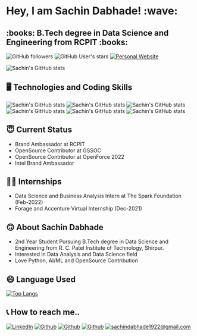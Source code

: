 <h1>Hey, I am Sachin Dabhade! :wave:</h1>
<h2>:books: B.Tech degree in Data Science and Engineering from RCPIT :books:</h2>

![GitHub followers](https://img.shields.io/github/followers/SachinDabhade?logo=Github&style=for-the-badge)
![GitHub User's stars](https://img.shields.io/github/stars/SachinDabhade?style=for-the-badge)
<a href="https://portfolio-sachin-dabhade.web.app/#">![Personal Website](https://img.shields.io/website?style=for-the-badge&up_color=blue&up_message=Personal%20PortFolio&url=https://portfolio-sachin-dabhade.web.app/#)</a>

![Sachin's GitHub stats](https://github-readme-stats.vercel.app/api?username=SachinDabhade&show_icons=true&theme=chartreuse-dark)

## :desktop_computer: Technologies and Coding Skills 
![Sachin's GitHub stats](https://img.shields.io/badge/Python-3776AB?style=for-the-badge&logo=python&logoColor=white)
![Sachin's GitHub stats](https://img.shields.io/badge/HTML-239120?style=for-the-badge&logo=html5&logoColor=white)
![Sachin's GitHub stats](https://img.shields.io/badge/Bootstrap-563D7C?style=for-the-badge&logo=bootstrap&logoColor=white)
![Sachin's GitHub stats](https://img.shields.io/badge/MySQL-00000F?style=for-the-badge&logo=mysql&logoColor=white)
![Sachin's GitHub stats](https://img.shields.io/badge/Django-092E20?style=for-the-badge&logo=django&logoColor=white)
![Sachin's GitHub stats](https://img.shields.io/badge/C-00599C?style=for-the-badge&logo=c&logoColor=white)

## :innocent: Current Status
- Brand Ambassador at RCPIT
- OpenSource Contributor at GSSOC
- OpenSource Contributor at OpenForce 2022
- Intel Brand Ambassador

## :man_student: Internships
- Data Science and Business Analysis Intern at The Spark Foundation (Feb-2022)
- Forage and Accenture Virtual Internship (Dec-2021)

## :upside_down_face: About Sachin Dabhade
- 2nd Year Student Pursuing B.Tech degree in Data Science and Engineering from R. C. Patel Institute of Technology, Shirpur.
- Interested in Data Analysis and Data Science field
- Love Python, AI/ML and OpenSource Contribution

## :smile: Language Used
[![Top Langs](https://github-readme-stats.vercel.app/api/top-langs/?username=SachinDabhade&layout=compact)](https://github.com/anuraghazra/github-readme-stats)

## :telephone_receiver: How to reach me..
<a href="https://www.linkedin.com/in/sachin-dabhade-84b9a61b5/">![LinkedIn](https://img.shields.io/badge/LinkedIn-0077B5?style=for-the-badge&logo=linkedin&logoColor=white)</a>
<a href="https://www.github.com/SachinDabhade/">![Github](https://img.shields.io/badge/GitHub-100000?style=for-the-badge&logo=github&logoColor=white)</a>
<a href="https://medium.com/@sachindabhade1922">![Github](https://img.shields.io/badge/Medium-12100E?style=for-the-badge&logo=medium&logoColor=black)</a>
<a href="https://sesmoodlexamination.blogspot.com/">![Github](https://img.shields.io/badge/Blogger-FF5722?style=for-the-badge&logo=blogger&logoColor=white)</a>
<a href="mailto:sachindabhade1922@gmail.com">![sachindabhade1922@gmail.com](https://img.shields.io/badge/Gmail-D14836?style=for-the-badge&logo=gmail&logoColor=white)</a>
